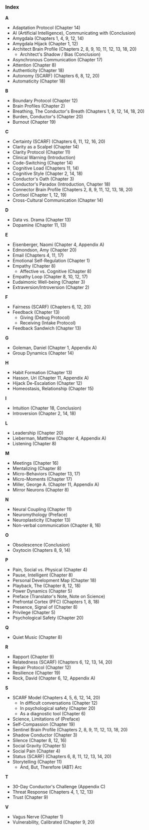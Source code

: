 ### **Index**

**A**
*   Adaptation Protocol (Chapter 14)
*   AI (Artificial Intelligence), Communicating with (Conclusion)
*   Amygdala (Chapters 1, 4, 9, 12, 14)
*   Amygdala Hijack (Chapter 1, 12)
*   Architect Brain Profile (Chapters 2, 8, 9, 10, 11, 12, 13, 18, 20)
    *   Architect's Shadow / Bias (Conclusion)
*   Asynchronous Communication (Chapter 17)
*   Attention (Chapter 8)
*   Authenticity (Chapter 18)
*   Autonomy (SCARF) (Chapters 6, 8, 12, 20)
*   Automaticity (Chapter 18)

**B**
*   Boundary Protocol (Chapter 12)
*   Brain Profiles (Chapter 2)
*   Breathing, The Conductor's Breath (Chapters 1, 9, 12, 14, 18, 20)
*   Burden, Conductor's (Chapter 20)
*   Burnout (Chapter 19)

**C**
*   Certainty (SCARF) (Chapters 6, 11, 12, 16, 20)
*   Clarity as a Scalpel (Chapter 14)
*   Clarity Protocol (Chapter 11)
*   Clinical Warning (Introduction)
*   Code-Switching (Chapter 14)
*   Cognitive Load (Chapters 11, 14)
*   Cognitive Style (Chapter 2, 14, 18)
*   Conductor's Oath (Chapter 3)
*   Conductor's Paradox (Introduction, Chapter 18)
*   Connector Brain Profile (Chapters 2, 8, 9, 11, 12, 13, 18, 20)
*   Cortisol (Chapter 1, 12, 19)
*   Cross-Cultural Communication (Chapter 14)

**D**
*   Data vs. Drama (Chapter 13)
*   Dopamine (Chapter 11, 13)

**E**
*   Eisenberger, Naomi (Chapter 4, Appendix A)
*   Edmondson, Amy (Chapter 20)
*   Email (Chapters 4, 11, 17)
*   Emotional Self-Regulation (Chapter 1)
*   Empathy (Chapter 8)
    *   Affective vs. Cognitive (Chapter 8)
*   Empathy Loop (Chapter 8, 10, 12, 17)
*   Eudaimonic Well-being (Chapter 3)
*   Extraversion/Introversion (Chapter 2)

**F**
*   Fairness (SCARF) (Chapters 6, 12, 20)
*   Feedback (Chapter 13)
    *   Giving (Debug Protocol)
    *   Receiving (Intake Protocol)
*   Feedback Sandwich (Chapter 13)

**G**
*   Goleman, Daniel (Chapter 1, Appendix A)
*   Group Dynamics (Chapter 14)

**H**
*   Habit Formation (Chapter 13)
*   Hasson, Uri (Chapter 11, Appendix A)
*   Hijack De-Escalation (Chapter 12)
*   Homeostasis, Relationship (Chapter 15)

**I**
*   Intuition (Chapter 18, Conclusion)
*   Introversion (Chapter 2, 14, 18)

**L**
*   Leadership (Chapter 20)
*   Lieberman, Matthew (Chapter 4, Appendix A)
*   Listening (Chapter 8)

**M**
*   Meetings (Chapter 16)
*   Mentalizing (Chapter 8)
*   Micro-Behaviors (Chapter 13, 17)
*   Micro-Moments (Chapter 17)
*   Miller, George A. (Chapter 11, Appendix A)
*   Mirror Neurons (Chapter 8)

**N**
*   Neural Coupling (Chapter 11)
*   Neuromythology (Preface)
*   Neuroplasticity (Chapter 13)
*   Non-verbal communication (Chapter 8, 16)

**O**
*   Obsolescence (Conclusion)
*   Oxytocin (Chapters 8, 9, 14)

**P**
*   Pain, Social vs. Physical (Chapter 4)
*   Pause, Intelligent (Chapter 8)
*   Personal Development Map (Chapter 18)
*   Playback, The (Chapter 8, 12, 18)
*   Power Dynamics (Chapter 5)
*   Preface (Translator's Note, Note on Science)
*   Prefrontal Cortex (PFC) (Chapters 1, 8, 18)
*   Presence, Signal of (Chapter 8)
*   Privilege (Chapter 5)
*   Psychological Safety (Chapter 20)

**Q**
*   Quiet Music (Chapter 8)

**R**
*   Rapport (Chapter 9)
*   Relatedness (SCARF) (Chapters 6, 12, 13, 14, 20)
*   Repair Protocol (Chapter 12)
*   Resilience (Chapter 19)
*   Rock, David (Chapter 6, 12, Appendix A)

**S**
*   SCARF Model (Chapters 4, 5, 6, 12, 14, 20)
    *   In difficult conversations (Chapter 12)
    *   In psychological safety (Chapter 20)
    *   As a diagnostic tool (Chapter 6)
*   Science, Limitations of (Preface)
*   Self-Compassion (Chapter 19)
*   Sentinel Brain Profile (Chapters 2, 8, 9, 11, 12, 13, 18, 20)
*   Shadow Conductor (Chapter 3)
*   Silence (Chapter 8, 12, 16)
*   Social Gravity (Chapter 5)
*   Social Pain (Chapter 4)
*   Status (SCARF) (Chapters 6, 8, 11, 12, 13, 14, 20)
*   Storytelling (Chapter 11)
    *   And, But, Therefore (ABT) Arc

**T**
*   30-Day Conductor's Challenge (Appendix C)
*   Threat Response (Chapters 4, 1, 12, 13)
*   Trust (Chapter 9)

**V**
*   Vagus Nerve (Chapter 1)
*   Vulnerability, Calibrated (Chapter 9, 20)
      